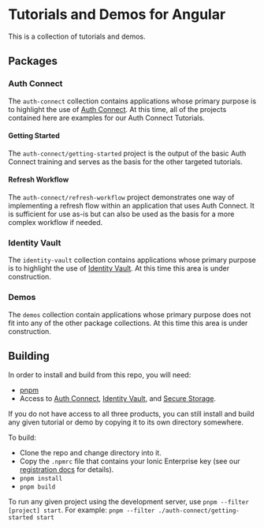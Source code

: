 # Tutorials and Demos for Angular

This is a collection of tutorials and demos.

## Packages

### Auth Connect

The `auth-connect` collection contains applications whose primary purpose is to highlight the use of [Auth Connect](https://ionic.io/docs/auth-connect). At this time, all of the projects contained here are examples for our Auth Connect Tutorials.

#### Getting Started

The `auth-connect/getting-started` project is the output of the basic Auth Connect training and serves as the basis for the other targeted tutorials.

#### Refresh Workflow

The `auth-connect/refresh-workflow` project demonstrates one way of implementing a refresh flow within an application that uses Auth Connect. It is sufficient for use as-is but can also be used as the basis for a more complex workflow if needed.

### Identity Vault

The `identity-vault` collection contains applications whose primary purpose is to highlight the use of [Identity Vault](https://ionic.io/docs/auth-connect). At this time this area is under construction.

### Demos

The `demos` collection contain applications whose primary purpose does not fit into any of the other package collections. At this time this area is under construction.

## Building

In order to install and build from this repo, you will need:

- [pnpm](https://pnpm.io/)
- Access to [Auth Connect](https://ionic.io/docs/auth-connect), [Identity Vault](https://ionic.io/docs/identity-vault), and [Secure Storage](https://ionic.io/docs/secure-storage).

If you do not have access to all three products, you can still install and build any given tutorial or demo by copying it to its own directory somewhere.

To build:

- Clone the repo and change directory into it.
- Copy the `.npmrc` file that contains your Ionic Enterprise key (see our [registration docs](https://ionic.io/docs/enterprise-starter/enterprise-key) for details).
- `pnpm install`
- `pnpm build`

To run any given project using the development server, use `pnpm --filter [project] start`. For example: `pnpm --filter ./auth-connect/getting-started start`
